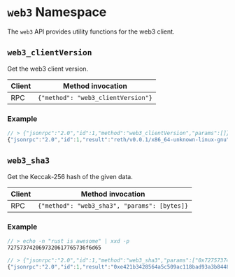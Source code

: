 # `web3` Namespace

The `web3` API provides utility functions for the web3 client.

## `web3_clientVersion`

Get the web3 client version.


| Client | Method invocation                  |
|--------|------------------------------------|
| RPC    | `{"method": "web3_clientVersion"}` |

### Example

```js
// > {"jsonrpc":"2.0","id":1,"method":"web3_clientVersion","params":[]}
{"jsonrpc":"2.0","id":1,"result":"reth/v0.0.1/x86_64-unknown-linux-gnu"}
```

## `web3_sha3`

Get the Keccak-256 hash of the given data.

| Client | Method invocation                            |
|--------|----------------------------------------------|
| RPC    | `{"method": "web3_sha3", "params": [bytes]}` |

### Example

```rust
// > echo -n "rust is awesome" | xxd -p
7275737420697320617765736f6d65
```

```js
// > {"jsonrpc":"2.0","id":1,"method":"web3_sha3","params":["0x7275737420697320617765736f6d65"]}
{"jsonrpc":"2.0","id":1,"result":"0xe421b3428564a5c509ac118bad93a3b84485ec3f927e214b0c4c23076d4bc4e0"}
```
